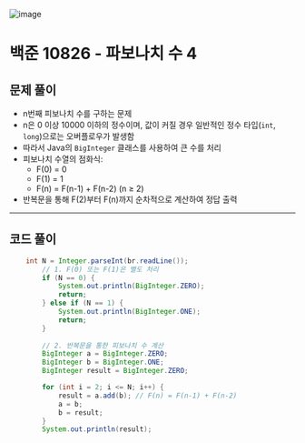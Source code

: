 ![image](https://github.com/user-attachments/assets/43ec039a-128d-49f6-af9b-e655cf0c10c1)

# 백준 10826 - 파보나치 수 4

## 문제 풀이
-  n번째 피보나치 수를 구하는 문제
- n은 0 이상 10000 이하의 정수이며, 값이 커질 경우 일반적인 정수 타입(`int`, `long`)으로는 오버플로우가 발생함
- 따라서 Java의 `BigInteger` 클래스를 사용하여 큰 수를 처리
- 피보나치 수열의 점화식:
    - F(0) = 0
    - F(1) = 1
    - F(n) = F(n-1) + F(n-2) (n ≥ 2)
- 반복문을 통해 F(2)부터 F(n)까지 순차적으로 계산하여 정답 출력

---

## 코드 풀이
``` java
    int N = Integer.parseInt(br.readLine());
        // 1. F(0) 또는 F(1)은 별도 처리
        if (N == 0) {
            System.out.println(BigInteger.ZERO);
            return;
        } else if (N == 1) {
            System.out.println(BigInteger.ONE);
            return;
        }
        
        // 2. 반복문을 통한 피보나치 수 계산
        BigInteger a = BigInteger.ZERO;
        BigInteger b = BigInteger.ONE;
        BigInteger result = BigInteger.ZERO;

        for (int i = 2; i <= N; i++) {
            result = a.add(b); // F(n) = F(n-1) + F(n-2)
            a = b;
            b = result;
        }
        System.out.println(result);
```
